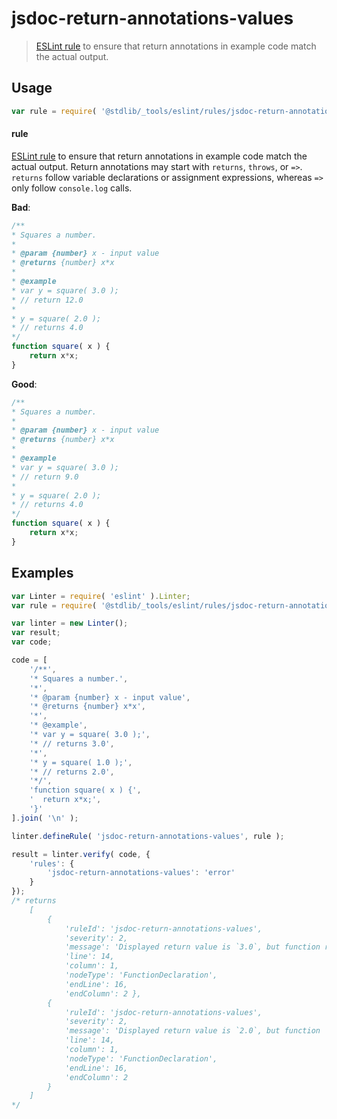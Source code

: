 <!--

@license Apache-2.0

Copyright (c) 2018 The Stdlib Authors.

Licensed under the Apache License, Version 2.0 (the "License");
you may not use this file except in compliance with the License.
You may obtain a copy of the License at

   http://www.apache.org/licenses/LICENSE-2.0

Unless required by applicable law or agreed to in writing, software
distributed under the License is distributed on an "AS IS" BASIS,
WITHOUT WARRANTIES OR CONDITIONS OF ANY KIND, either express or implied.
See the License for the specific language governing permissions and
limitations under the License.

-->

# jsdoc-return-annotations-values

> [ESLint rule][eslint-rules] to ensure that return annotations in example code match the actual output.

<section class="intro">

</section>

<!-- /.intro -->

<section class="usage">

## Usage

```javascript
var rule = require( '@stdlib/_tools/eslint/rules/jsdoc-return-annotations-values' );
```

#### rule

[ESLint rule][eslint-rules] to ensure that return annotations in example code match the actual output. Return annotations may start with `returns`, `throws`, or `=>`. `returns` follow variable declarations or assignment expressions, whereas `=>` only follow `console.log` calls.

**Bad**:

<!-- eslint-disable stdlib/jsdoc-return-annotations-values -->

```javascript
/**
* Squares a number.
*
* @param {number} x - input value
* @returns {number} x*x
*
* @example
* var y = square( 3.0 );
* // return 12.0
*
* y = square( 2.0 );
* // returns 4.0
*/
function square( x ) {
    return x*x;
}
```

**Good**:

```javascript
/**
* Squares a number.
*
* @param {number} x - input value
* @returns {number} x*x
*
* @example
* var y = square( 3.0 );
* // return 9.0
*
* y = square( 2.0 );
* // returns 4.0
*/
function square( x ) {
    return x*x;
}
```

</section>

<!-- /.usage -->

<section class="examples">

## Examples

<!-- eslint no-undef: "error" -->

```javascript
var Linter = require( 'eslint' ).Linter;
var rule = require( '@stdlib/_tools/eslint/rules/jsdoc-return-annotations-values' );

var linter = new Linter();
var result;
var code;

code = [
    '/**',
    '* Squares a number.',
    '*',
    '* @param {number} x - input value',
    '* @returns {number} x*x',
    '*',
    '* @example',
    '* var y = square( 3.0 );',
    '* // returns 3.0',
    '*',
    '* y = square( 1.0 );',
    '* // returns 2.0',
    '*/',
    'function square( x ) {',
    '  return x*x;',
    '}'
].join( '\n' );

linter.defineRule( 'jsdoc-return-annotations-values', rule );

result = linter.verify( code, {
    'rules': {
        'jsdoc-return-annotations-values': 'error'
    }
});
/* returns
    [
        {
            'ruleId': 'jsdoc-return-annotations-values',
            'severity': 2,
            'message': 'Displayed return value is `3.0`, but function returns `9` instead',
            'line': 14,
            'column': 1,
            'nodeType': 'FunctionDeclaration',
            'endLine': 16,
            'endColumn': 2 },
        {
            'ruleId': 'jsdoc-return-annotations-values',
            'severity': 2,
            'message': 'Displayed return value is `2.0`, but function 'returns `1` instead',
            'line': 14,
            'column': 1,
            'nodeType': 'FunctionDeclaration',
            'endLine': 16,
            'endColumn': 2
        }
    ]
*/
```

</section>

<!-- /.examples -->

<section class="links">

[eslint-rules]: https://eslint.org/docs/developer-guide/working-with-rules

</section>

<!-- /.links -->
